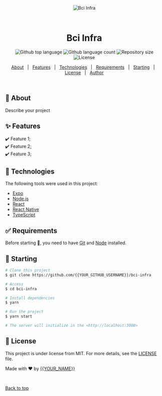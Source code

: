 <div align="center" id="top"> 
  <img src="./.github/app.gif" alt="Bci Infra" />

  &#xa0;

  <!-- <a href="https://bciinfra.netlify.app">Demo</a> -->
</div>

<h1 align="center">Bci Infra</h1>

<p align="center">
  <img alt="Github top language" src="https://img.shields.io/github/languages/top/{{YOUR_GITHUB_USERNAME}}/bci-infra?color=56BEB8">

  <img alt="Github language count" src="https://img.shields.io/github/languages/count/{{YOUR_GITHUB_USERNAME}}/bci-infra?color=56BEB8">

  <img alt="Repository size" src="https://img.shields.io/github/repo-size/{{YOUR_GITHUB_USERNAME}}/bci-infra?color=56BEB8">

  <img alt="License" src="https://img.shields.io/github/license/{{YOUR_GITHUB_USERNAME}}/bci-infra?color=56BEB8">

  <!-- <img alt="Github issues" src="https://img.shields.io/github/issues/{{YOUR_GITHUB_USERNAME}}/bci-infra?color=56BEB8" /> -->

  <!-- <img alt="Github forks" src="https://img.shields.io/github/forks/{{YOUR_GITHUB_USERNAME}}/bci-infra?color=56BEB8" /> -->

  <!-- <img alt="Github stars" src="https://img.shields.io/github/stars/{{YOUR_GITHUB_USERNAME}}/bci-infra?color=56BEB8" /> -->
</p>

<!-- Status -->

<!-- <h4 align="center"> 
	🚧  Bci Infra 🚀 Under construction...  🚧
</h4> 

<hr> -->

<p align="center">
  <a href="#dart-about">About</a> &#xa0; | &#xa0; 
  <a href="#sparkles-features">Features</a> &#xa0; | &#xa0;
  <a href="#rocket-technologies">Technologies</a> &#xa0; | &#xa0;
  <a href="#white_check_mark-requirements">Requirements</a> &#xa0; | &#xa0;
  <a href="#checkered_flag-starting">Starting</a> &#xa0; | &#xa0;
  <a href="#memo-license">License</a> &#xa0; | &#xa0;
  <a href="https://github.com/{{YOUR_GITHUB_USERNAME}}" target="_blank">Author</a>
</p>

<br>

## :dart: About ##

Describe your project

## :sparkles: Features ##

:heavy_check_mark: Feature 1;\
:heavy_check_mark: Feature 2;\
:heavy_check_mark: Feature 3;

## :rocket: Technologies ##

The following tools were used in this project:

- [Expo](https://expo.io/)
- [Node.js](https://nodejs.org/en/)
- [React](https://pt-br.reactjs.org/)
- [React Native](https://reactnative.dev/)
- [TypeScript](https://www.typescriptlang.org/)

## :white_check_mark: Requirements ##

Before starting :checkered_flag:, you need to have [Git](https://git-scm.com) and [Node](https://nodejs.org/en/) installed.

## :checkered_flag: Starting ##

```bash
# Clone this project
$ git clone https://github.com/{{YOUR_GITHUB_USERNAME}}/bci-infra

# Access
$ cd bci-infra

# Install dependencies
$ yarn

# Run the project
$ yarn start

# The server will initialize in the <http://localhost:3000>
```

## :memo: License ##

This project is under license from MIT. For more details, see the [LICENSE](LICENSE.md) file.


Made with :heart: by <a href="https://github.com/{{YOUR_GITHUB_USERNAME}}" target="_blank">{{YOUR_NAME}}</a>

&#xa0;

<a href="#top">Back to top</a>

